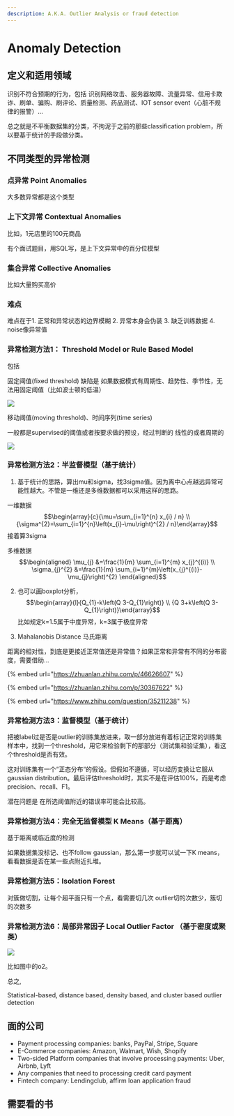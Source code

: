 ```yaml
---
description: A.K.A. Outlier Analysis or fraud detection
---
```


# Anomaly Detection

## 定义和适用领域

识别不符合预期的行为，包括 识别网络攻击、服务器故障、流量异常、信用卡欺诈、刷单、骗购、刷评论、质量检测、药品测试、IOT sensor event（心脏不规律的报警）...  

总之就是不平衡数据集的分类，不拘泥于之前的那些classification problem，所以要基于统计的手段做分类。

 

## 不同类型的异常检测

### 点异常 Point Anomalies

大多数异常都是这个类型

### 上下文异常 Contextual Anomalies

比如，1元店里的100元商品

有个面试题目，用SQL写，是上下文异常中的百分位模型

### 集合异常 Collective Anomalies

比如大量购买高价

### 难点

难点在于1. 正常和异常状态的边界模糊 2. 异常本身会伪装 3. 缺乏训练数据 4. noise像异常值

### 异常检测方法1： Threshold Model or Rule Based Model

包括

固定阈值\(fixed threshold\) 缺陷是 如果数据模式有周期性、趋势性、季节性，无法用固定阈值（比如波士顿的低温）

![](https://cdn.mathpix.com/snip/images/nP7PYQ4BCnzYBnWJ8r4BmVpaHJ3VDOqN71WPf0AvdqU.original.fullsize.png)

移动阈值\(moving threshold\)、时间序列\(time series\)      

一般都是supervised的阈值或者按要求做的预设，经过判断的  线性的或者周期的

![](https://cdn.mathpix.com/snip/images/KnV1xYejcMPomQO28PieEd5OpOQyG3v2D8c_VtqXkMc.original.fullsize.png)



### 异常检测方法2：半监督模型（基于统计）

1. 基于统计的思路，算出mu和sigma，找3sigma值。因为离中心点越远异常可能性越大。不管是一维还是多维数据都可以采用这样的思路。

一维数据$$\begin{array}{c}{\mu=\sum_{i=1}^{n} x_{i} / n} \\ {\sigma^{2}=\sum_{i=1}^{n}\left(x_{i}-\mu\right)^{2} / n}\end{array}$$ 接着算3sigma

多维数据 $$\begin{aligned} \mu_{j} &=\frac{1}{m} \sum_{i=1}^{m} x_{j}^{(i)} \\ \sigma_{j}^{2} &=\frac{1}{m} \sum_{i=1}^{m}\left(x_{j}^{(i)}-\mu_{j}\right)^{2} \end{aligned}$$ 



2. 也可以画boxplot分析， $$\begin{array}{l}{Q_{1}-k\left(Q 3-Q_{1}\right)} \\ {Q 3+k\left(Q 3-Q_{1}\right)}\end{array}$$ 比如规定k=1.5属于中度异常，k=3属于极度异常



3. Mahalanobis Distance 马氏距离

距离的相对性，到底是更接近正常值还是异常值？如果正常和异常有不同的分布密度，需要借助...  

{% embed url="https://zhuanlan.zhihu.com/p/46626607" %}

{% embed url="https://zhuanlan.zhihu.com/p/30367622" %}

{% embed url="https://www.zhihu.com/question/35211238" %}

### 异常检测方法3：监督模型（基于统计）

把被label过是否是outlier的训练集放进来，取一部分放进有着标记正常的训练集样本中，找到一个threshold，用它来检验剩下的那部分（测试集和验证集），看这个threshold是否有效。

这对训练集有一个“正态分布“的假设。但假如不遵循，可以经历变换让它服从gaussian distribution。最后评估threshold时，其实不是在评估100%，而是考虑precision、recall、F1。

潜在问题是 在所选阈值附近的错误率可能会比较高。

### 异常检测方法4：完全无监督模型 K Means（基于距离）

基于距离或临近度的检测

如果数据集没标记、也不follow gaussian，那么第一步就可以试一下K means，看看数据是否在某一些点附近扎堆。 

### 异常检测方法5：Isolation Forest 

对簇做切割，让每个超平面只有一个点，看需要切几次 outlier切的次数少，簇切的次数多

### 异常检测方法6：局部异常因子 Local Outlier Factor （基于密度或聚类）

![](https://cdn.mathpix.com/snip/images/iHY8EN6OJKOG9KOVwm5__KuW3b2EB7UCPDntOHG-rtk.original.fullsize.png)

比如图中的o2。



总之, 

Statistical-based, distance based, density based, and cluster based outlier detection 

## 面的公司

* Payment processing companies: banks, PayPal, Stripe, Square 
* E-Commerce companies: Amazon, Walmart, Wish, Shopify 
* Two-sided Platform companies that involve processing payments: Uber, Airbnb, Lyft 
* Any companies that need to processing credit card payment 
* Fintech company: Lendingclub, affirm loan application fraud



## 需要看的书

